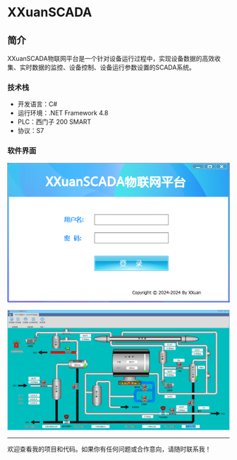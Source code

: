 # XXuanSCADA

简介
-------------

XXuanSCADA物联网平台是一个针对设备运行过程中，实现设备数据的高效收集、实时数据的监控、设备控制、设备运行参数设置的SCADA系统。 

### 技术栈
- 开发语言：C#
- 运行环境：.NET Framework 4.8
- PLC：西门子 200 SMART
- 协议：S7

### 软件界面

![](Images/XXuanSCADALogin.png)

![](Images/XXuanSCADAMainForm.png)



----

欢迎查看我的项目和代码。如果你有任何问题或合作意向，请随时联系我！
